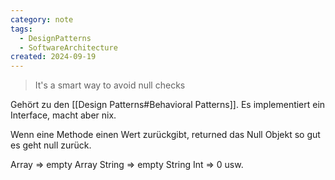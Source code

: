 ```yaml
---
category: note
tags:
  - DesignPatterns
  - SoftwareArchitecture
created: 2024-09-19
---
```

> It's a smart way to avoid null checks

Gehört zu den [[Design Patterns#Behavioral Patterns]].
Es implementiert ein Interface, macht aber nix.

Wenn eine Methode einen Wert zurückgibt, returned das Null Objekt so gut es geht null zurück.

Array => empty Array
String => empty String
Int => 0
usw.



